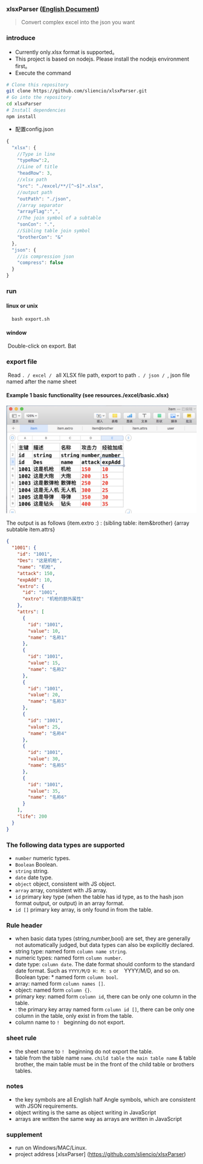 ### xlsxParser ([English Document](../../README.md))
> Convert complex excel into the json you want


### introduce
* Currently only.xlsx format is supported。
* This project is based on nodejs. Please install the nodejs environment first。
* Execute the command
```bash
# Clone this repository
git clone https://github.com/sliencio/xlsxParser.git
# Go into the repository
cd xlsxParser
# Install dependencies
npm install
```

* 配置config.json
```javascript
{
  "xlsx": {
    //Type in line
    "typeRow":2,
    //Line of title
    "headRow": 3,
    //xlsx path
    "src": "./excel/**/[^~$]*.xlsx",
    //output path
    "outPath": "./json",
    //array separator
    "arrayFlag":",",
    //The join symbol of a subtable
    "sonCon": ".",
    //Sibling table join symbol
    "brotherCon": "&"
  },
  "json": {
    //is compression json
    "compress": false
  }
}
```
### run

#### linux or unix

``` shell
  bash export.sh
```

#### window

​	Double-click on export. Bat

### export file

​	Read `. / excel / ` all XLSX file path, export to path `. / json / `, json file named after the name sheet

#### Example 1 basic functionality (see resources./excel/basic.xlsx)   
![excel](./docs/image/excel.png)

The output is as follows (item.extro :) : (sibling table: item&brother) {array subtable item.attrs}

```json
{
  "1001": {
    "id": "1001",
    "Des": "这是机枪",
    "name": "机枪",
    "attack": 150,
    "expAdd": 10,
    "extro": {
      "id": "1001",
      "extro": "机枪的额外属性"
    },
    "attrs": [
      {
        "id": "1001",
        "value": 10,
        "name": "名称1"
      },
      {
        "id": "1001",
        "value": 15,
        "name": "名称2"
      },
      {
        "id": "1001",
        "value": 20,
        "name": "名称3"
      },
      {
        "id": "1001",
        "value": 25,
        "name": "名称4"
      },
      {
        "id": "1001",
        "value": 30,
        "name": "名称5"
      },
      {
        "id": "1001",
        "value": 35,
        "name": "名称6"
      }
    ],
    "life": 200
  }
}
```



### The following data types are supported

* ` number ` numeric types.
* ` Boolean ` Boolean.
* ` string ` string.
* ` date ` date type.
* ` object ` object, consistent with JS object.
* ` array ` array, consistent with JS array.
* ` id ` primary key type (when the table has id type, as to the hash json format output, or output) in an array format.
* ` id [] ` primary key array, is only found in from the table.



### Rule header

* when basic data types (string,number,bool) are set, they are generally not automatically judged, but data types can also be explicitly declared.
* string type: named form ` column name string `.
* numeric types: named form ` column number `.
* date type: ` column date `. The date format should conform to the standard date format. Such as ` YYYY/M/D H: M: s ` or ` ` YYYY/M/D, and so on.
Boolean type: * named form ` column bool `.
* array: named form ` column names [] `.
* object: named form ` column {} `.
* primary key: named form ` column id `, there can be only one column in the table.
* : the primary key array named form ` column id [] `, there can be only one column in the table, only exist in from the table.
* column name to `! ` beginning do not export.



### sheet rule

- the sheet name to `! ` beginning do not export the table.
- table from the table name ` name `. ` child table ` ` the main table name ` & table ` ` brother, the main table must be in the front of the child table or brothers tables.

### notes

* the key symbols are all English half Angle symbols, which are consistent with JSON requirements.
* object writing is the same as object writing in JavaScript
* arrays are written the same way as arrays are written in JavaScript

### supplement

* run on Windows/MAC/Linux.
* project address [xlsxParser] (https://github.com/sliencio/xlsxParser)
